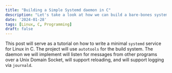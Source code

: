 ```yaml
---
title: "Building a Simple Systemd daemon in C"
description: "Let's take a look at how we can build a bare-bones systemd daemon in C."
date: '2024-01-28'
tags: [Linux, C, Programming]
draft: false
---
```


This post will serve as a tutorial on how to write a minimal `systemd` service for Linux in C. The project will use `autotools` for the build system. The daemon we will implement will listen for messages from other programs over a Unix Domain Socket, will support reloading, and will support logging via `journald`. 